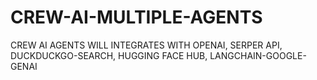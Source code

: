 # CREW-AI-MULTIPLE-AGENTS
CREW AI AGENTS WILL INTEGRATES WITH OPENAI, SERPER API,  DUCKDUCKGO-SEARCH, HUGGING FACE HUB, LANGCHAIN-GOOGLE-GENAI

